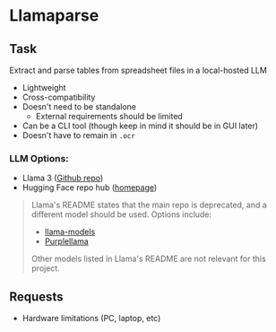 # Llamaparse

## Task

Extract and parse tables from spreadsheet files in a local-hosted LLM

* Lightweight
* Cross-compatibility
* Doesn't need to be standalone
    * External requirements should be limited
* Can be a CLI tool (though keep in mind it should be in GUI later)
* Doesn't have to remain in `.ocr`

### LLM Options:

* Llama 3 ([Github repo](https://github.com/meta-llama/llama3))
* Hugging Face repo hub ([homepage](https://huggingface.co/))

> Llama's README states that the main repo is deprecated, and a different model should be used. Options include:
> * [llama-models](https://github.com/meta-llama/llama-models)
> * [Purplellama](https://github.com/meta-llama/PurpleLlama)
>
> Other models listed in Llama's README are not relevant for this project.

## Requests

* Hardware limitations (PC, laptop, etc)
